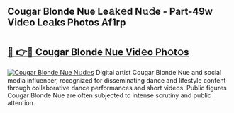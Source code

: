 ## Cougar Blonde Nue Le𝚊k𝚎d N𝚞𝚍e - Part-49w Vid𝚎o Le𝚊ks Photos Af1rp

# <h2><a href="http://fb1y5u5.evod.top/?m=Cougar+Blonde+Nue">🔗 👉🔴 Cougar Blonde Nue Vid𝚎o Ph𝚘t𝚘s</a></h2>

[![Cougar Blonde Nue N𝚞d𝚎s](https://i.imgur.com/8V9OHl7.gif)](http://fb1y5u5.evod.top/?m=Cougar+Blonde+Nue)
Digital artist Cougar Blonde Nue and social media influencer, recognized for disseminating dance and lifestyle content through collaborative dance performances and short videos. Public figures Cougar Blonde Nue are often subjected to intense scrutiny and public attention. 
